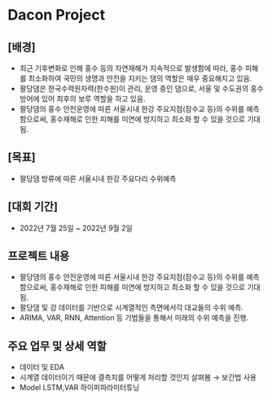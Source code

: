 # Dacon Project

## [배경]
- 최근 기후변화로 인해 홍수 등의 자연재해가 지속적으로 발생함에 따라, 홍수 피해를 최소화하여 국민의 생명과 안전을 지키는 댐의 역할은 매우 중요해지고 있음.
- 팔당댐은 한국수력원자력(한수원)이 관리, 운영 중인 댐으로, 서울 및 수도권의 홍수 방어에 있어 최후의 보루 역할을 하고 있음.
- 팔당댐의 홍수 안전운영에 따른 서울시내 한강 주요지점(잠수교 등)의 수위를 예측함으로써, 홍수재해로 인한 피해를 미연에 방지하고 최소화 할 수 있을 것으로 기대됨.

## [목표]
- 팔당댐 방류에 따른 서울시내 한강 주요다리 수위예측

## [대회 기간]
- 2022년 7월 25일 ~ 2022년 9월 2일

## 프로젝트 내용
- 팔당댐의 홍수 안전운영에 따른 서울시내 한강 주요지점(잠수교 등)의 수위를 예측함으로써, 홍수재해로 인한 피해를 미연에 방지하고 최소화 할 수 있을 것으로 기대됨.
- 팔당댐 및 강 데이터를 기반으로 시계열적인 측면에서각 대교들의 수위 예측.
- ARIMA, VAR, RNN, Attention 등 기법들을 통해서 미래의 수위 예측을 진행.

## 주요 업무 및 상세 역할
- 데이터 및 EDA
- 시계열 데이터이기 때문에 결측치를 어떻게 처리할 것인지 살펴봄 → 보간법 사용
- Model LSTM,VAR 하이퍼파라미터튜닝
